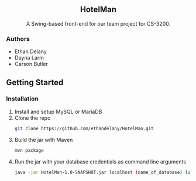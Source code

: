 <h2 align="center">HotelMan</h3>
<p align="center">
    A Swing-based front-end for our team project for CS-3200.
</p>

<!-- AUTHORS -->
### Authors
- Ethan Delany
- Dayna Larm
- Carson Butler


<!-- GETTING STARTED -->
## Getting Started

### Installation

1. Install and setup MySQL or MariaDB
2. Clone the repo
   ```sh
   git clone https://github.com/ethandelany/HotelMan.git
   ```
3. Build the jar with Maven
   ```sh
   mvn package
   ```
4. Run the jar with your database credentials as command line arguments
   ```sh
   java -jar HotelMan-1.0-SNAPSHOT.jar localhost (name_of_database) (username) (password)
   ```


